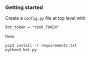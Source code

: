 ### Getting started

Create a `config.py` file at top level with
```
bot_token = "YOUR_TOKEN"
```

then

```
pip3 install -r requirements.txt
python3 bot.py
```